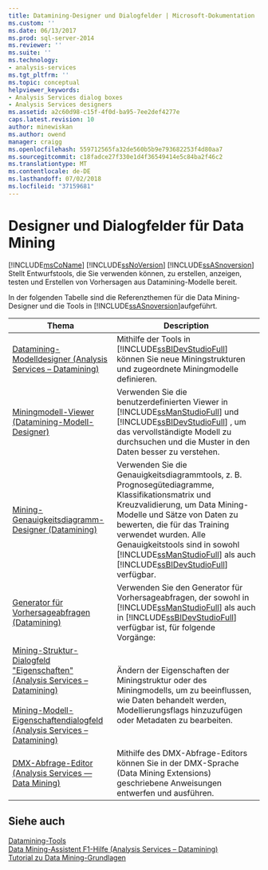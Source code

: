 ```yaml
---
title: Datamining-Designer und Dialogfelder | Microsoft-Dokumentation
ms.custom: ''
ms.date: 06/13/2017
ms.prod: sql-server-2014
ms.reviewer: ''
ms.suite: ''
ms.technology:
- analysis-services
ms.tgt_pltfrm: ''
ms.topic: conceptual
helpviewer_keywords:
- Analysis Services dialog boxes
- Analysis Services designers
ms.assetid: a2c60d98-c15f-4f0d-ba95-7ee2def4277e
caps.latest.revision: 10
author: minewiskan
ms.author: owend
manager: craigg
ms.openlocfilehash: 559712565fa32de560b5b9e793682253f4d80aa7
ms.sourcegitcommit: c18fadce27f330e1d4f36549414e5c84ba2f46c2
ms.translationtype: MT
ms.contentlocale: de-DE
ms.lasthandoff: 07/02/2018
ms.locfileid: "37159681"
---
```

# <a name="data-mining-designers-and-dialog-boxes"></a>Designer und Dialogfelder für Data Mining
  [!INCLUDE[msCoName](../includes/msconame-md.md)] [!INCLUDE[ssNoVersion](../includes/ssnoversion-md.md)] [!INCLUDE[ssASnoversion](../includes/ssasnoversion-md.md)] Stellt Entwurfstools, die Sie verwenden können, zu erstellen, anzeigen, testen und Erstellen von Vorhersagen aus Datamining-Modelle bereit.  
  
 In der folgenden Tabelle sind die Referenzthemen für die Data Mining-Designer und die Tools in [!INCLUDE[ssASnoversion](../includes/ssasnoversion-md.md)]aufgeführt.  
  
|Thema|Description|  
|-----------|-----------------|  
|[Datamining-Modelldesigner &#40;Analysis Services – Datamining&#41;](data-mining-model-designer-analysis-services-data-mining.md)|Mithilfe der Tools in [!INCLUDE[ssBIDevStudioFull](../includes/ssbidevstudiofull-md.md)] können Sie neue Miningstrukturen und zugeordnete Miningmodelle definieren.|  
|[Miningmodell-Viewer &#40;Datamining-Modell-Designer&#41;](mining-model-viewers-data-mining-model-designer.md)|Verwenden Sie die benutzerdefinierten Viewer in [!INCLUDE[ssManStudioFull](../includes/ssmanstudiofull-md.md)] und [!INCLUDE[ssBIDevStudioFull](../includes/ssbidevstudiofull-md.md)] , um das vervollständigte Modell zu durchsuchen und die Muster in den Daten besser zu verstehen.|  
|[Mining-Genauigkeitsdiagramm-Designer &#40;Datamining&#41;](mining-accuracy-chart-designer-data-mining.md)|Verwenden Sie die Genauigkeitsdiagrammtools, z. B. Prognosegütediagramme, Klassifikationsmatrix und Kreuzvalidierung, um Data Mining-Modelle und Sätze von Daten zu bewerten, die für das Training verwendet wurden. Alle Genauigkeitstools sind in sowohl [!INCLUDE[ssManStudioFull](../includes/ssmanstudiofull-md.md)] als auch [!INCLUDE[ssBIDevStudioFull](../includes/ssbidevstudiofull-md.md)] verfügbar.|  
|[Generator für Vorhersageabfragen &#40;Datamining&#41;](prediction-query-builder-data-mining.md)|Verwenden Sie den Generator für Vorhersageabfragen, der sowohl in [!INCLUDE[ssManStudioFull](../includes/ssmanstudiofull-md.md)] als auch in [!INCLUDE[ssBIDevStudioFull](../includes/ssbidevstudiofull-md.md)] verfügbar ist, für folgende Vorgänge:|  
|[Mining-Struktur-Dialogfeld "Eigenschaften" &#40;Analysis Services – Datamining&#41;](mining-structure-properties-dialog-analysis-services-data-mining.md)<br /><br /> [Mining-Modell-Eigenschaftendialogfeld &#40;Analysis Services – Datamining&#41;](mining-model-properties-dialog-box-analysis-services-data-mining.md)|Ändern der Eigenschaften der Miningstruktur oder des Miningmodells, um zu beeinflussen, wie Daten behandelt werden, Modellierungsflags hinzuzufügen oder Metadaten zu bearbeiten.|  
|[DMX-Abfrage-Editor &#40;Analysis Services &mdash; Data Mining&#41;](dmx-query-editor-analysis-services-data-mining.md)|Mithilfe des DMX-Abfrage-Editors können Sie in der DMX-Sprache (Data Mining Extensions) geschriebene Anweisungen entwerfen und ausführen.|  
  
## <a name="see-also"></a>Siehe auch  
 [Datamining-Tools](data-mining/data-mining-tools.md)   
 [Data Mining-Assistent F1-Hilfe &#40;Analysis Services – Datamining&#41;](data-mining-wizard-f1-help-analysis-services-data-mining.md)   
 [Tutorial zu Data Mining-Grundlagen](../../2014/tutorials/basic-data-mining-tutorial.md)  
  
  
